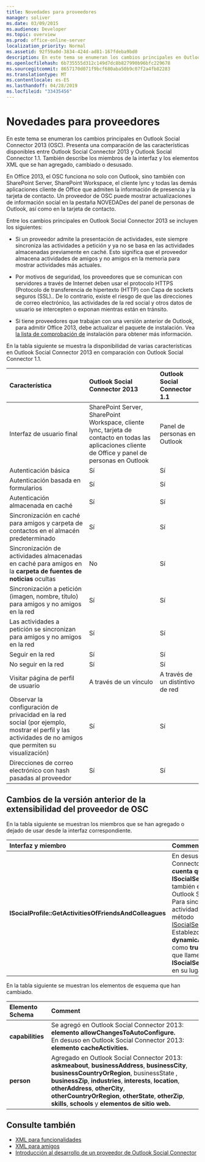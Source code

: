 ```yaml
---
title: Novedades para proveedores
manager: soliver
ms.date: 03/09/2015
ms.audience: Developer
ms.topic: overview
ms.prod: office-online-server
localization_priority: Normal
ms.assetid: 92f59a0d-3834-424d-ad81-167fdeba9bd0
description: En este tema se enumeran los cambios principales en Outlook Social Connector 2013 (OSC). Presenta una comparación de las características disponibles entre Outlook Social Connector 2013 y Outlook Social Connector 1.1.
ms.openlocfilehash: 6b735555d312c149d7dc8b827990b96bfc229678
ms.sourcegitcommit: 8657170d071f9bcf680aba50b9c07f2a4fb82283
ms.translationtype: MT
ms.contentlocale: es-ES
ms.lasthandoff: 04/28/2019
ms.locfileid: "33435456"
---
```

# <a name="whats-new-for-providers"></a>Novedades para proveedores

En este tema se enumeran los cambios principales en Outlook Social Connector 2013 (OSC). Presenta una comparación de las características disponibles entre Outlook Social Connector 2013 y Outlook Social Connector 1.1. También describe los miembros de la interfaz y los elementos XML que se han agregado, cambiado o desusado. 
  
En Office 2013, el OSC funciona no solo con Outlook, sino también con SharePoint Server, SharePoint Workspace, el cliente lync y todas las demás aplicaciones cliente de Office que admiten la información de presencia y la tarjeta de contacto. Un proveedor de OSC puede  mostrar actualizaciones de información social en la pestaña NOVEDADes del panel de personas de Outlook, así como en la tarjeta de contacto. 
  
Entre los cambios principales en Outlook Social Connector 2013 se incluyen los siguientes: 
  
- Si un proveedor admite la presentación de actividades, este siempre sincroniza las actividades a petición y ya no se basa en las actividades almacenadas previamente en caché. Esto significa que el proveedor almacena actividades de amigos y no amigos en la memoria para mostrar actividades más actuales.
    
- Por motivos de seguridad, los proveedores que se comunican con servidores a través de Internet deben usar el protocolo HTTPS (Protocolo de transferencia de hipertexto (HTTP) con Capa de sockets seguros (SSL).. De lo contrario, existe el riesgo de que las direcciones de correo electrónico, las actividades de la red social y otros datos de usuario se intercepten o exponan mientras están en tránsito.
    
- Si tiene proveedores que trabajan con una versión anterior de Outlook, para admitir Office 2013, debe actualizar el paquete de instalación. Vea [la lista de comprobación de](installation-checklist.md) instalación para obtener más información. 
    
En la tabla siguiente se muestra la disponibilidad de varias características en Outlook Social Connector 2013 en comparación con Outlook Social Connector 1.1.
  
|**Característica**|**Outlook Social Connector 2013**|**Outlook Social Connector 1.1**|
|:-----|:-----|:-----|
|Interfaz de usuario final  <br/> |SharePoint Server, SharePoint Workspace, cliente lync, tarjeta de contacto en todas las aplicaciones cliente de Office y panel de personas en Outlook  <br/> |Panel de personas en Outlook  <br/> |
|Autenticación básica  <br/> |Sí  <br/> |Sí  <br/> |
|Autenticación basada en formularios  <br/> |Sí  <br/> |Sí  <br/> |
|Autenticación almacenada en caché  <br/> |Sí  <br/> |Sí  <br/> |
|Sincronización en caché para amigos y carpeta de contactos en el almacén predeterminado  <br/> |Sí  <br/> |Sí  <br/> |
|Sincronización de actividades almacenadas en caché para amigos en la **carpeta de fuentes de noticias** ocultas  <br/> |No  <br/> |Sí  <br/> |
|Sincronización a petición (imagen, nombre, título) para amigos y no amigos en la red  <br/> |Sí  <br/> |Sí  <br/> |
|Las actividades a petición se sincronizan para amigos y no amigos en la red  <br/> |Sí  <br/> |Sí  <br/> |
|Seguir en la red  <br/> |Sí  <br/> |Sí  <br/> |
|No seguir en la red  <br/> |Sí  <br/> |Sí  <br/> |
|Visitar página de perfil de usuario  <br/> |A través de un vínculo  <br/> |A través de un distintivo de red  <br/> |
|Observar la configuración de privacidad en la red social (por ejemplo, mostrar el perfil y las actividades de no amigos que permiten su visualización)  <br/> |Sí  <br/> |Sí  <br/> |
|Direcciones de correo electrónico con hash pasadas al proveedor  <br/> |Sí  <br/> |Sí  <br/> |

<a name="OlSocialConnector_Changes"> </a>

## <a name="changes-from-the-previous-version-of-osc-provider-extensibility"></a>Cambios de la versión anterior de la extensibilidad del proveedor de OSC

En la tabla siguiente se muestran los miembros que se han agregado o dejado de usar desde la interfaz correspondiente.
  
|**Interfaz y miembro**|**Comment**|
|:-----|:-----|
|**ISocialProfile::GetActivitiesOfFriendsAndColleagues** <br/> |En desuso en Outlook Social Connector 2013. Tenga en **cuenta que ISocialSession::GetActivities** también está en desuso desde Outlook Social Connector 1.1.  <br/> Para sincronizar fuentes de actividad, debe implementar el método [ISocialSession2::GetActivitiesEx.](isocialsession2-getactivitiesex.md) Establezca **dynamicActivitiesLookupEx** como **true**, lo que pedirá al OSC que llame a **ISocialSession2::GetActivitiesEx** en su lugar.  <br/> |
   
En la tabla siguiente se muestran los elementos de esquema que han cambiado.
  
|**Elemento Schema**|**Comment**|
|:-----|:-----|
|**capabilities** <br/> |Se agregó en Outlook Social Connector 2013: **elemento allowChangesToAutoConfigure.**  <br/> En desuso en Outlook Social Connector 2013: **elemento cacheActivities.**  <br/> |
|**person** <br/> |Agregado en Outlook Social Connector 2013: **askmeabout**, **businessAddress**, **businessCity**, **businessCountryOrRegion**, businessState , **businessZip**, **industries**, **interests**, **location**, **otherAddress**, **otherCity**, **otherCountryOrRegion**, **otherState**, **otherZip**, **skills**, **schools** y **elementos de sitio web.**   <br/> |
   
## <a name="see-also"></a>Consulte también

- [XML para funcionalidades](xml-for-capabilities.md)
- [XML para amigos](xml-for-friends.md)
- [Introducción al desarrollo de un proveedor de Outlook Social Connector](getting-started-with-developing-an-outlook-social-connector-provider.md)

